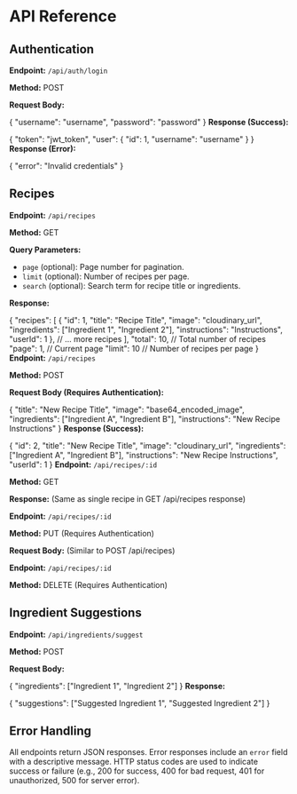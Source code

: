 # API Reference

## Authentication

**Endpoint:** `/api/auth/login`

**Method:** POST

**Request Body:**

{
  "username": "username",
  "password": "password"
}
**Response (Success):**

{
  "token": "jwt_token",
  "user": {
    "id": 1,
    "username": "username"
  }
}
**Response (Error):**

{
  "error": "Invalid credentials"
}
## Recipes

**Endpoint:** `/api/recipes`

**Method:** GET

**Query Parameters:**

* `page` (optional): Page number for pagination.
* `limit` (optional): Number of recipes per page.
* `search` (optional): Search term for recipe title or ingredients.


**Response:**

{
  "recipes": [
    {
      "id": 1,
      "title": "Recipe Title",
      "image": "cloudinary_url",
      "ingredients": ["Ingredient 1", "Ingredient 2"],
      "instructions": "Instructions",
      "userId": 1
    },
    // ... more recipes
  ],
  "total": 10, // Total number of recipes
  "page": 1,   // Current page
  "limit": 10 // Number of recipes per page
}
**Endpoint:** `/api/recipes`

**Method:** POST

**Request Body (Requires Authentication):**

{
  "title": "New Recipe Title",
  "image": "base64_encoded_image",
  "ingredients": ["Ingredient A", "Ingredient B"],
  "instructions": "New Recipe Instructions"
}
**Response (Success):**

{
  "id": 2,
  "title": "New Recipe Title",
  "image": "cloudinary_url",
  "ingredients": ["Ingredient A", "Ingredient B"],
  "instructions": "New Recipe Instructions",
  "userId": 1
}
**Endpoint:** `/api/recipes/:id`

**Method:** GET

**Response:**  (Same as single recipe in GET /api/recipes response)


**Endpoint:** `/api/recipes/:id`

**Method:** PUT (Requires Authentication)

**Request Body:** (Similar to POST /api/recipes)


**Endpoint:** `/api/recipes/:id`

**Method:** DELETE (Requires Authentication)


## Ingredient Suggestions

**Endpoint:** `/api/ingredients/suggest`

**Method:** POST

**Request Body:**

{
  "ingredients": ["Ingredient 1", "Ingredient 2"]
}
**Response:**

{
  "suggestions": ["Suggested Ingredient 1", "Suggested Ingredient 2"]
}
## Error Handling

All endpoints return JSON responses. Error responses include an `error` field with a descriptive message.  HTTP status codes are used to indicate success or failure (e.g., 200 for success, 400 for bad request, 401 for unauthorized, 500 for server error).